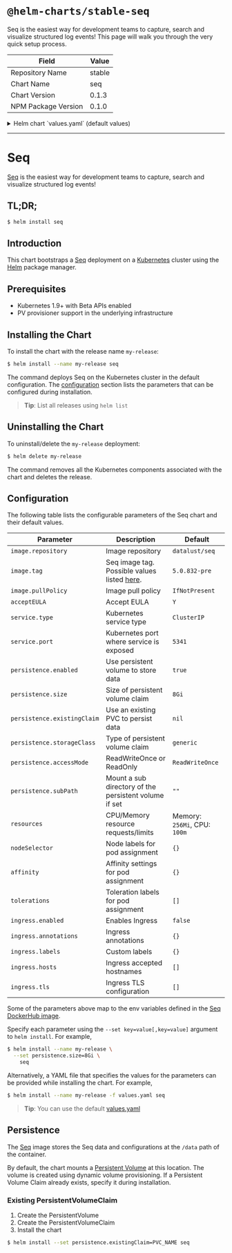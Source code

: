 # `@helm-charts/stable-seq`

Seq is the easiest way for development teams to capture, search and visualize structured log events! This page will walk you through the very quick setup process.

| Field               | Value  |
| ------------------- | ------ |
| Repository Name     | stable |
| Chart Name          | seq    |
| Chart Version       | 0.1.3  |
| NPM Package Version | 0.1.0  |

<details>

<summary>Helm chart `values.yaml` (default values)</summary>

```yaml
# Default values for seq.
# This is a YAML-formatted file.
# Declare variables to be passed into your templates.

image:
  repository: datalust/seq
  tag: 5.0.832-pre
  pullPolicy: IfNotPresent

# By passing the value Y in the ACCEPT_EULA environment variable,
# you are expressing that you have read and accepted the terms in
# Seq End User License Agreement applicable to the Seq Docker image
# that you intend to use.
acceptEULA: 'Y'

service:
  type: ClusterIP
  port: 5341

ui:
  enabled: true

resources:
  {}
  # We usually recommend not to specify default resources and to leave this as a conscious
  # choice for the user. This also increases chances charts run on environments with little
  # resources, such as Minikube. If you do want to specify resources, uncomment the following
  # lines, adjust them as necessary, and remove the curly braces after 'resources:'.
  # limits:
  #  cpu: 100m
  #  memory: 128Mi
  # requests:
  #  cpu: 100m
  #  memory: 128Mi

nodeSelector: {}

tolerations: []

affinity: {}

## Enable persistence using Persistent Volume Claims
## ref: http://kubernetes.io/docs/user-guide/persistent-volumes/
##
persistence:
  enabled: true

  ## The path the volume will be mounted at, useful when using different
  ## Redis images.
  path: /data

  ## The subdirectory of the volume to mount to, useful in dev environments and one PV for multiple services.
  subPath: ''

  ## A manually managed Persistent Volume and Claim
  ## Requires persistence.enabled: true
  ## If defined, PVC must be created manually before volume will be bound
  # existingClaim:

  ## redis data Persistent Volume Storage Class
  ## If defined, storageClassName: <storageClass>
  ## If set to "-", storageClassName: "", which disables dynamic provisioning
  ## If undefined (the default) or set to null, no storageClassName spec is
  ##   set, choosing the default provisioner.  (gp2 on AWS, standard on
  ##   GKE, AWS & OpenStack)
  ##
  # storageClass: "-"
  accessMode: ReadWriteOnce
  size: 8Gi

ingress:
  enabled: false
  annotations:
    {}
    # kubernetes.io/ingress.class: nginx
    # kubernetes.io/tls-acme: "true"
  labels: {}
  path: /
  hosts:
    - chart-example.local
  tls: []
  #  - secretName: chart-example-tls
  #    hosts:
  #      - chart-example.local
```

</details>

---

# Seq

[Seq](https://getseq.net/) is the easiest way for development teams to capture, search and visualize structured log events!

## TL;DR;

```bash
$ helm install seq
```

## Introduction

This chart bootstraps a [Seq](https://hub.docker.com/r/datalust/seq/) deployment on a [Kubernetes](http://kubernetes.io) cluster using the [Helm](https://helm.sh) package manager.

## Prerequisites

- Kubernetes 1.9+ with Beta APIs enabled
- PV provisioner support in the underlying infrastructure

## Installing the Chart

To install the chart with the release name `my-release`:

```bash
$ helm install --name my-release seq
```

The command deploys Seq on the Kubernetes cluster in the default configuration. The [configuration](#configuration) section lists the parameters that can be configured during installation.

> **Tip**: List all releases using `helm list`

## Uninstalling the Chart

To uninstall/delete the `my-release` deployment:

```bash
$ helm delete my-release
```

The command removes all the Kubernetes components associated with the chart and deletes the release.

## Configuration

The following table lists the configurable parameters of the Seq chart and their default values.

| Parameter                   | Description                                                                                | Default                      |
| --------------------------- | ------------------------------------------------------------------------------------------ | ---------------------------- |
| `image.repository`          | Image repository                                                                           | `datalust/seq`               |
| `image.tag`                 | Seq image tag. Possible values listed [here](https://hub.docker.com/r/datalust/seq/tags/). | `5.0.832-pre`                |
| `image.pullPolicy`          | Image pull policy                                                                          | `IfNotPresent`               |
| `acceptEULA`                | Accept EULA                                                                                | `Y`                          |
| `service.type`              | Kubernetes service type                                                                    | `ClusterIP`                  |
| `service.port`              | Kubernetes port where service is exposed                                                   | `5341`                       |
| `persistence.enabled`       | Use persistent volume to store data                                                        | `true`                       |
| `persistence.size`          | Size of persistent volume claim                                                            | `8Gi`                        |
| `persistence.existingClaim` | Use an existing PVC to persist data                                                        | `nil`                        |
| `persistence.storageClass`  | Type of persistent volume claim                                                            | `generic`                    |
| `persistence.accessMode`    | ReadWriteOnce or ReadOnly                                                                  | `ReadWriteOnce`              |
| `persistence.subPath`       | Mount a sub directory of the persistent volume if set                                      | `""`                         |
| `resources`                 | CPU/Memory resource requests/limits                                                        | Memory: `256Mi`, CPU: `100m` |
| `nodeSelector`              | Node labels for pod assignment                                                             | `{}`                         |
| `affinity`                  | Affinity settings for pod assignment                                                       | `{}`                         |
| `tolerations`               | Toleration labels for pod assignment                                                       | `[]`                         |
| `ingress.enabled`           | Enables Ingress                                                                            | `false`                      |
| `ingress.annotations`       | Ingress annotations                                                                        | `{}`                         |
| `ingress.labels`            | Custom labels                                                                              | `{}`                         |
| `ingress.hosts`             | Ingress accepted hostnames                                                                 | `[]`                         |
| `ingress.tls`               | Ingress TLS configuration                                                                  | `[]`                         |

Some of the parameters above map to the env variables defined in the [Seq DockerHub image](https://hub.docker.com/r/datalust/seq/).

Specify each parameter using the `--set key=value[,key=value]` argument to `helm install`. For example,

```bash
$ helm install --name my-release \
  --set persistence.size=8Gi \
    seq
```

Alternatively, a YAML file that specifies the values for the parameters can be provided while installing the chart. For example,

```bash
$ helm install --name my-release -f values.yaml seq
```

> **Tip**: You can use the default [values.yaml](values.yaml)

## Persistence

The [Seq](https://hub.docker.com/r/datalust/seq/) image stores the Seq data and configurations at the `/data` path of the container.

By default, the chart mounts a [Persistent Volume](http://kubernetes.io/docs/user-guide/persistent-volumes/) at this location. The volume is created using dynamic volume provisioning. If a Persistent Volume Claim already exists, specify it during installation.

### Existing PersistentVolumeClaim

1. Create the PersistentVolume
1. Create the PersistentVolumeClaim
1. Install the chart

```bash
$ helm install --set persistence.existingClaim=PVC_NAME seq
```
